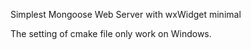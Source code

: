 Simplest Mongoose Web Server with wxWidget minimal


The setting of cmake file only work on Windows.

